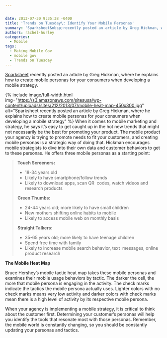 ```yaml
---


date: 2013-07-30 9:35:38 -0400
title: 'Trends on Tuesday\: Identify Your Mobile Personas'
summary: 'Sparksheet&nbsp;recently posted an article by Greg Hickman, where he explains how to create mobile personas for your consumers when developing a mobile strategy. When it comes to mobile marketing'
authors: rachel-hurley
categories:
  - Mobile
tags:
  - Making Mobile Gov
  - mobile gov
  - Trends on Tuesday
---
```


[Sparksheet](http://sparksheet.com/creating-mobile-personas-to-guide-your-mobile-strategy/?utm_source=feedburner&utm_medium=feed&utm_campaign=Feed%3A+sparksheet+%28Sparksheet%29) recently posted an article by Greg Hickman, where he explains how to create mobile personas for your consumers when developing a mobile strategy.

{% include image/full-width.html img="https://s3.amazonaws.com/sitesusa/wp-content/uploads/sites/212/2013/07/mobile-heat-map-450x300.jpg" alt="Sparksheet recently posted an article by Greg Hickman, where he explains how to create mobile personas for your consumers when developing a mobile strategy" %}
When it comes to mobile marketing and strategy, he says it&#8217;s easy to get caught up in the hot new trends that might not necessarily be the best for promoting your product. The mobile product your agency is trying to promote needs to fit your customers, and creating mobile personas is a strategic way of doing that. Hickman encourages mobile strategists to dive into their own data and customer behaviors to get to these personas. He offers three mobile personas as a starting point:

> **Touch Screeners:**
> 
>   * 18-34 years old
>   * Likely to have smartphone/follow trends
>   * Likely to download apps, scan QR  codes, watch videos and research products
> 
> **Green Thumbs:**
> 
>   * 24-44 years old; more likely to have small children
>   * New mothers shifting online habits to mobile
>   * Likely to access mobile web on monthly basis
> 
> **Straight Talkers:**
> 
>   * 35-65 years old; more likely to have teenage children
>   * Spend free time with family
>   * Likely to increase mobile search behavior, text  messages, online product research

**The Mobile Heat Map**

Bruce Hershey’s mobile tactic heat map takes these mobile personas and examines their mobile usage behaviors by tactic. The darker the cell, the more that mobile persona is engaging in the activity. The check marks indicate the tactics the mobile persona actually uses. Lighter colors with no check marks means very low activity and darker colors with check marks mean there is a high level of activity by its respective mobile persona.

When your agency is implementing a mobile strategy, it is critical to think about the customer first. Determining your customer&#8217;s personas will help you identify the tools that resonate most with those personas. Remember, the mobile world is constantly changing, so you should be constantly updating your personas and tactics.

&nbsp;